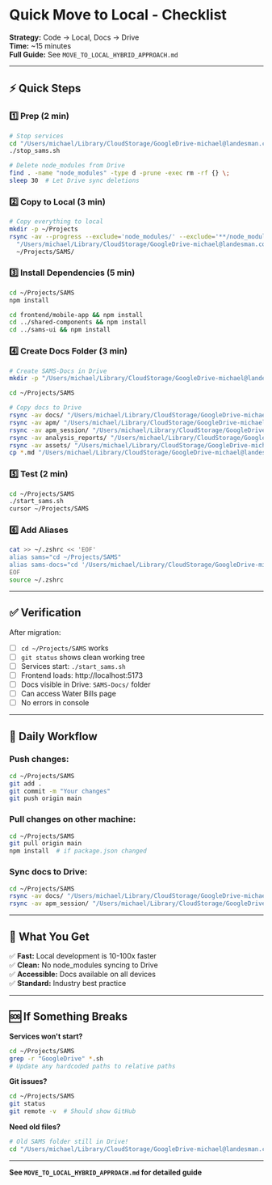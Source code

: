 # Quick Move to Local - Checklist

**Strategy:** Code → Local, Docs → Drive  
**Time:** ~15 minutes  
**Full Guide:** See `MOVE_TO_LOCAL_HYBRID_APPROACH.md`

---

## ⚡ Quick Steps

### 1️⃣ Prep (2 min)
```bash
# Stop services
cd "/Users/michael/Library/CloudStorage/GoogleDrive-michael@landesman.com/My Drive/Sandyland/SAMS"
./stop_sams.sh

# Delete node_modules from Drive
find . -name "node_modules" -type d -prune -exec rm -rf {} \;
sleep 30  # Let Drive sync deletions
```

### 2️⃣ Copy to Local (3 min)
```bash
# Copy everything to local
mkdir -p ~/Projects
rsync -av --progress --exclude='node_modules/' --exclude='**/node_modules/' \
  "/Users/michael/Library/CloudStorage/GoogleDrive-michael@landesman.com/My Drive/Sandyland/SAMS/" \
  ~/Projects/SAMS/
```

### 3️⃣ Install Dependencies (5 min)
```bash
cd ~/Projects/SAMS
npm install

cd frontend/mobile-app && npm install
cd ../shared-components && npm install
cd ../sams-ui && npm install
```

### 4️⃣ Create Docs Folder (3 min)
```bash
# Create SAMS-Docs in Drive
mkdir -p "/Users/michael/Library/CloudStorage/GoogleDrive-michael@landesman.com/My Drive/Sandyland/SAMS-Docs"

cd ~/Projects/SAMS

# Copy docs to Drive
rsync -av docs/ "/Users/michael/Library/CloudStorage/GoogleDrive-michael@landesman.com/My Drive/Sandyland/SAMS-Docs/docs/"
rsync -av apm/ "/Users/michael/Library/CloudStorage/GoogleDrive-michael@landesman.com/My Drive/Sandyland/SAMS-Docs/apm/"
rsync -av apm_session/ "/Users/michael/Library/CloudStorage/GoogleDrive-michael@landesman.com/My Drive/Sandyland/SAMS-Docs/apm_session/"
rsync -av analysis_reports/ "/Users/michael/Library/CloudStorage/GoogleDrive-michael@landesman.com/My Drive/Sandyland/SAMS-Docs/analysis_reports/"
rsync -av assets/ "/Users/michael/Library/CloudStorage/GoogleDrive-michael@landesman.com/My Drive/Sandyland/SAMS-Docs/assets/"
cp *.md "/Users/michael/Library/CloudStorage/GoogleDrive-michael@landesman.com/My Drive/Sandyland/SAMS-Docs/" 2>/dev/null
```

### 5️⃣ Test (2 min)
```bash
cd ~/Projects/SAMS
./start_sams.sh
cursor ~/Projects/SAMS
```

### 6️⃣ Add Aliases
```bash
cat >> ~/.zshrc << 'EOF'
alias sams="cd ~/Projects/SAMS"
alias sams-docs="cd '/Users/michael/Library/CloudStorage/GoogleDrive-michael@landesman.com/My Drive/Sandyland/SAMS-Docs'"
EOF
source ~/.zshrc
```

---

## ✅ Verification

After migration:
- [ ] `cd ~/Projects/SAMS` works
- [ ] `git status` shows clean working tree
- [ ] Services start: `./start_sams.sh`
- [ ] Frontend loads: http://localhost:5173
- [ ] Docs visible in Drive: `SAMS-Docs/` folder
- [ ] Can access Water Bills page
- [ ] No errors in console

---

## 🔄 Daily Workflow

### Push changes:
```bash
cd ~/Projects/SAMS
git add .
git commit -m "Your changes"
git push origin main
```

### Pull changes on other machine:
```bash
cd ~/Projects/SAMS
git pull origin main
npm install  # if package.json changed
```

### Sync docs to Drive:
```bash
cd ~/Projects/SAMS
rsync -av docs/ "/Users/michael/Library/CloudStorage/GoogleDrive-michael@landesman.com/My Drive/Sandyland/SAMS-Docs/docs/"
rsync -av apm_session/ "/Users/michael/Library/CloudStorage/GoogleDrive-michael@landesman.com/My Drive/Sandyland/SAMS-Docs/apm_session/"
```

---

## 🎯 What You Get

✅ **Fast:** Local development is 10-100x faster  
✅ **Clean:** No node_modules syncing to Drive  
✅ **Accessible:** Docs available on all devices  
✅ **Standard:** Industry best practice  

---

## 🆘 If Something Breaks

**Services won't start?**
```bash
cd ~/Projects/SAMS
grep -r "GoogleDrive" *.sh
# Update any hardcoded paths to relative paths
```

**Git issues?**
```bash
cd ~/Projects/SAMS
git status
git remote -v  # Should show GitHub
```

**Need old files?**
```bash
# Old SAMS folder still in Drive!
cd "/Users/michael/Library/CloudStorage/GoogleDrive-michael@landesman.com/My Drive/Sandyland/SAMS"
```

---

**See `MOVE_TO_LOCAL_HYBRID_APPROACH.md` for detailed guide**

